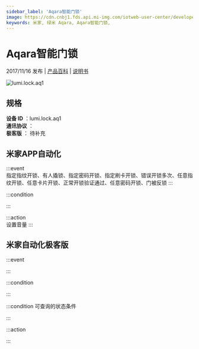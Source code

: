 ```yaml
---
sidebar_label: 'Aqara智能门锁'
image: https://cdn.cnbj1.fds.api.mi-img.com/iotweb-user-center/developer_1679067315767ONQ5r6l8.png?GalaxyAccessKeyId=AKVGLQWBOVIRQ3XLEW&Expires=9223372036854775807&Signature=1VIQMq4d9EWZm+ndODlCU2iQfbI=
keywords: 米家, 绿米 Aqara, Aqara智能门锁, 
---
```

# Aqara智能门锁

2017/11/16 发布 | [产品百科](https://home.mi.com/webapp/content/baike/product/index.html?model=lumi.lock.aq1/) | [说明书](https://home.mi.com/views/introduction.html?model=lumi.lock.aq1&region=cn)

![lumi.lock.aq1](https://cdn.cnbj1.fds.api.mi-img.com/iotweb-user-center/developer_1679067315767ONQ5r6l8.png?GalaxyAccessKeyId=AKVGLQWBOVIRQ3XLEW&Expires=9223372036854775807&Signature=1VIQMq4d9EWZm+ndODlCU2iQfbI=)

## 规格  
> 
**设备 ID** ：lumi.lock.aq1  
**通讯协议** ：  
**极客版**  ： 待补充 


## 米家APP自动化  

:::event  
指定指纹开锁、有人撬锁、指定密码开锁、指定刷卡开锁、错误开锁多次、任意指纹开锁、任意卡片开锁、正常开锁验证通过、任意密码开锁、门被反锁
:::

:::condition  

:::

:::action   
设置音量
:::

## 米家自动化极客版  

:::event  

:::

:::condition  

:::

:::condition 可查询的状态条件  

:::

:::action  

:::

        
